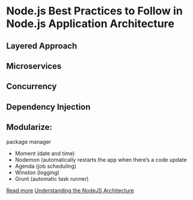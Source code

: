 # Node.js Best Practices to Follow in Node.js Application Architecture
## Layered Approach
## Microservices
## Concurrency
## Dependency Injection
## Modularize:
package manager


- Moment (date and time)
- Nodemon (automatically restarts the app when there’s a code update
- Agenda (job scheduling)
- Winston (logging)
- Grunt (automatic task runner)

[Read more](https://radixweb.com/nodejs-architecture)
[Understanding the NodeJS Architecture](https://www.turing.com/kb/understanding-the-nodejs-architecture)
